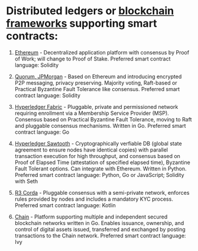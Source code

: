 # Distributed ledgers or [blockchain frameworks](https://www.igvita.com/2014/05/05/minimum-viable-block-chain/) supporting smart contracts:

1. [Ethereum](https://github.com/ethereum/go-ethereum) - Decentralized application platform with consensus by Proof of Work; will change to Proof of Stake. Preferred smart contract language: Solidity

2. [Quorum, JPMorgan](https://github.com/jpmorganchase/quorum) - Based on Ethereum and introducing encrypted P2P messaging, privacy preserving. Majority voting, Raft-based or Practical Byzantine Fault Tolerance like consensus. Preferred smart contract language: Solidity

3. [Hyperledger Fabric](https://github.com/hyperledger/fabric) - Pluggable, private and permissioned network requiring enrollment via a Membership Service Provider (MSP). Consensus based on Practical Byzantine Fault Tolerance, moving to Raft and pluggable consensus mechanisms. Written in Go. Preferred smart contract language: Go

4. [Hyperledger Sawtooth](https://github.com/hyperledger/sawtooth-core) - Cryptographically verfiable DB (global state agreement to ensure nodes have identical copies) with parallel transaction execution for high throughput, and consensus based on Proof of Elapsed Time (attestation of specified elapsed time), Byzantine Fault Tolerant options. Can integrate with Ethereum. Written in Python. Preferred smart contract language: Python, Go or JavaScript; Solidity with Seth
 
5. [R3 Corda](https://github.com/corda/corda) - Pluggable consensus with a semi-private network, enforces rules provided by nodes and includes a mandatory KYC process. Preferred smart contract language: Kotlin

6. [Chain](https://github.com/chain/chain) - Platform supporting multiple and independent secured blockchain networks written in Go. Enables issuance, ownership, and control of digital assets issued, transferred and exchanged by posting transactions to the Chain network. Preferred smart contract language: Ivy
